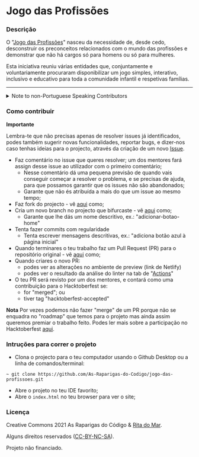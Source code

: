 # Jogo das Profissões

### Descrição

O "[Jogo das Profissões](https://jogodasprofissoes.pt/)" nasceu da necessidade de, desde cedo, desconstruir os preconceitos relacionados com o mundo das profissões e demonstrar que não há cargos só para homens ou só para mulheres. 

Esta iniciativa reuniu várias entidades que, conjuntamente e voluntariamente procuraram disponibilizar um jogo simples, interativo, inclusivo e educativo para toda a comunidade infantil e respetivas famílias.

-----

<details>
  <summary>Note to non-Portuguese Speaking Contributors</summary>
This project was made open source in order to encourage contributions from Portuguese students enrolled in the "[As Raparigas do Código](https://raparigasdocodigo.pt/)" project.
And as such, will be mostly written in Portuguese.
However, if you'd like to contribute, we will accept PRs not written in portugues, with an English code source.
Thank you!
</details>

### Como contribuir

**Importante**

Lembra-te que não precisas apenas de resolver issues já identificados, podes também sugerir novas funcionalidades, reportar bugs, e dizer-nos caso tenhas ideias para o projecto, através da criação de um novo [Issue](https://github.com/As-Raparigas-do-Codigo/jogo-das-profissoes/issues).

- Faz comentário no issue que queres resolver; um dos mentores fará assign desse issue ao utilizador com o primeiro comentário;
  - Nesse comentário dá uma pequena previsão de quando vais conseguir começar a resolver o problema, e se precisas de ajuda, para que possamos garantir que os issues não são abandonados;
  - Garante que não és atribuída a mais do que um issue ao mesmo tempo;
- Faz fork do projecto - vê [aqui](https://docs.github.com/pt/github/getting-started-with-github/quickstart/fork-a-repo) como;
- Cria um novo branch no projecto que bifurcaste - vê [aqui](https://docs.github.com/pt/github/collaborating-with-pull-requests/proposing-changes-to-your-work-with-pull-requests/creating-and-deleting-branches-within-your-repository) como;
  - Garante que lhe dás um nome descritivo, ex.: "adicionar-botao-home"
- Tenta fazer commits com regularidade
  - Tenta escrever mensagens descritivas, ex.: "adiciona botão azul à página inicial"
- Quando terminares o teu trabalho faz um Pull Request (PR) para o repositório original - vê [aqui](https://docs.github.com/pt/github/getting-started-with-github/quickstart/fork-a-repo) como;
- Quando criares o novo PR:
  - podes ver as alterações no ambiente de preview (link de Netlify)
  - podes ver o resultado da análise do linter na tab de "[Actions](https://github.com/As-Raparigas-do-Codigo/jogo-das-profissoes/actions)"
- O teu PR será revisto por um dos mentores, e contará como uma contribuição para o Hacktoberfest se:
  - for "merged"; ou
  - tiver tag "hacktoberfest-accepted"

**Nota**
Por vezes podemos não fazer "merge" de um PR porque não se enquadra no "roadmap" que temos para o projeto mas ainda assim queremos premiar o trabalho feito. 
Podes ler mais sobre a participação no Hacktoberfest [aqui](https://hacktoberfest.digitalocean.com/resources/participation).

### Intruções para correr o projeto

- Clona o projecto para o teu computador usando o Github Desktop ou a linha de comandos/terminal:

```
~ git clone https://github.com/As-Raparigas-do-Codigo/jogo-das-profissoes.git
```

- Abre o projeto no teu IDE favorito;
- Abre o `index.html` no teu browser para ver o site;


### Licença

Creative Commons 2021 As Raparigas do Código & [Rita do Mar](https://www.instagram.com/ritadomar/).

Alguns direitos reservados ([CC-BY-NC-SA](https://creativecommons.org/licenses/by-nc-sa/3.0/pt/)). 

Projeto não financiado.
